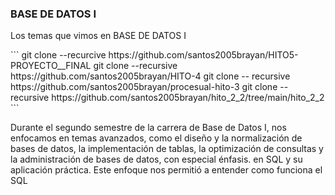 ### BASE  DE DATOS I
<p>
Los temas que vimos en BASE DE DATOS I
</p>
```
git clone  --recurcive  https://github.com/santos2005brayan/HITO5-PROYECTO__FINAL
git clone  --recursive https://github.com/santos2005brayan/HITO-4
git clone  -- recursive  https://github.com/santos2005brayan/procesual-hito-3
git clone --recursive  https://github.com/santos2005brayan/hito_2_2/tree/main/hito_2_2
```
<p>
Durante el segundo semestre de la carrera de Base de Datos I, nos enfocamos en temas avanzados, como el diseño y la normalización de bases de datos, la implementación de tablas, la optimización de consultas y la administración de bases de datos, con especial énfasis. en SQL y su aplicación práctica. Este enfoque nos permitió  a entender como funciona el SQL
</p>
